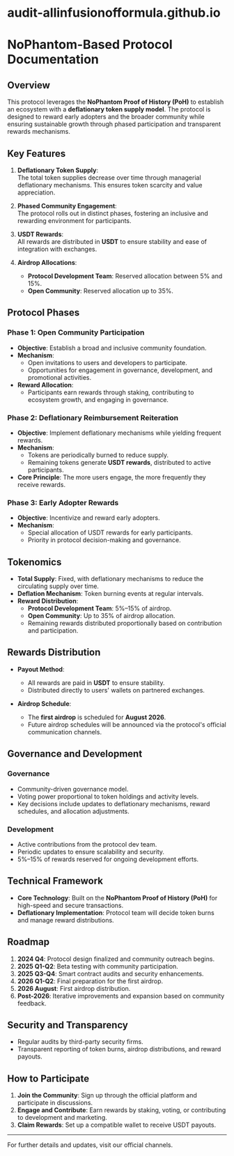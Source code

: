 # audit-allinfusionofformula.github.io

# NoPhantom-Based Protocol Documentation

## Overview

This protocol leverages the **NoPhantom Proof of History (PoH)** to establish an ecosystem with a **deflationary token supply model**. The protocol is designed to reward early adopters and the broader community while ensuring sustainable growth through phased participation and transparent rewards mechanisms.

## Key Features

1. **Deflationary Token Supply**:  
   The total token supplies decrease over time through managerial deflationary mechanisms. This ensures token scarcity and value appreciation.

2. **Phased Community Engagement**:  
   The protocol rolls out in distinct phases, fostering an inclusive and rewarding environment for participants.

3. **USDT Rewards**:  
   All rewards are distributed in **USDT** to ensure stability and ease of integration with exchanges.

4. **Airdrop Allocations**:  
   - **Protocol Development Team**: Reserved allocation between 5% and 15%.
   - **Open Community**: Reserved allocation up to 35%.

## Protocol Phases

### Phase 1: Open Community Participation

- **Objective**: Establish a broad and inclusive community foundation.  
- **Mechanism**:  
  - Open invitations to users and developers to participate.  
  - Opportunities for engagement in governance, development, and promotional activities.  
- **Reward Allocation**:  
  - Participants earn rewards through staking, contributing to ecosystem growth, and engaging in governance.  

### Phase 2: Deflationary Reimbursement Reiteration

- **Objective**: Implement deflationary mechanisms while yielding frequent rewards.  
- **Mechanism**:  
  - Tokens are periodically burned to reduce supply.  
  - Remaining tokens generate **USDT rewards**, distributed to active participants.  
- **Core Principle**: The more users engage, the more frequently they receive rewards.  

### Phase 3: Early Adopter Rewards

- **Objective**: Incentivize and reward early adopters.  
- **Mechanism**:  
  - Special allocation of USDT rewards for early participants.  
  - Priority in protocol decision-making and governance.  

## Tokenomics

- **Total Supply**: Fixed, with deflationary mechanisms to reduce the circulating supply over time.  
- **Deflation Mechanism**: Token burning events at regular intervals.  
- **Reward Distribution**:  
  - **Protocol Development Team**: 5%–15% of airdrop.  
  - **Open Community**: Up to 35% of airdrop allocation.  
  - Remaining rewards distributed proportionally based on contribution and participation.  

## Rewards Distribution

- **Payout Method**:  
  - All rewards are paid in **USDT** to ensure stability.  
  - Distributed directly to users' wallets on partnered exchanges.  

- **Airdrop Schedule**:  
  - The **first airdrop** is scheduled for **August 2026**.  
  - Future airdrop schedules will be announced via the protocol's official communication channels.  

## Governance and Development

### Governance

- Community-driven governance model.  
- Voting power proportional to token holdings and activity levels.  
- Key decisions include updates to deflationary mechanisms, reward schedules, and allocation adjustments.

### Development

- Active contributions from the protocol dev team.  
- Periodic updates to ensure scalability and security.  
- 5%–15% of rewards reserved for ongoing development efforts.

## Technical Framework

- **Core Technology**: Built on the **NoPhantom Proof of History (PoH)** for high-speed and secure transactions.  
- **Deflationary Implementation**: Protocol team will decide token burns and manage reward distributions.  

## Roadmap

1. **2024 Q4**: Protocol design finalized and community outreach begins.  
2. **2025 Q1-Q2**: Beta testing with community participation.  
3. **2025 Q3-Q4**: Smart contract audits and security enhancements.  
4. **2026 Q1-Q2**: Final preparation for the first airdrop.  
5. **2026 August**: First airdrop distribution.  
6. **Post-2026**: Iterative improvements and expansion based on community feedback.  

## Security and Transparency

- Regular audits by third-party security firms.  
- Transparent reporting of token burns, airdrop distributions, and reward payouts.  

## How to Participate

1. **Join the Community**: Sign up through the official platform and participate in discussions.  
2. **Engage and Contribute**: Earn rewards by staking, voting, or contributing to development and marketing.  
3. **Claim Rewards**: Set up a compatible wallet to receive USDT payouts.

---

For further details and updates, visit our official channels.